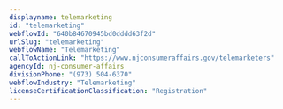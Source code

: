 ```yaml
---
displayname: telemarketing
id: "telemarketing"
webflowId: "640b84670945bd0dddd63f2d"
urlSlug: "telemarketing"
webflowName: "Telemarketing"
callToActionLink: "https://www.njconsumeraffairs.gov/telemarketers"
agencyId: nj-consumer-affairs
divisionPhone: "(973) 504-6370"
webflowIndustry: "Telemarketing"
licenseCertificationClassification: "Registration"
---
```


